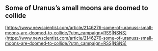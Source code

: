 ## Some of Uranus’s small moons are doomed to collide
  
  [https://www.newscientist.com/article/2146276-some-of-uranuss-small-moons-are-doomed-to-collide/?utm_campaign=RSS|NSNS](https://www.newscientist.com/article/2146276-some-of-uranuss-small-moons-are-doomed-to-collide/?utm_campaign=RSS|NSNS)